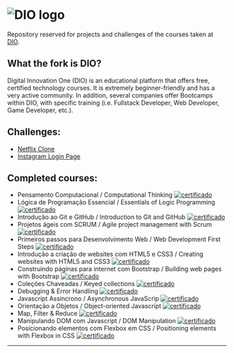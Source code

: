 # ![DIO logo](https://imgur.com/NghCiFI.png)

Repository reserved for projects and challenges of the courses taken at [DIO](https://web.dio.me/).
## What the fork is DIO?
Digital Innovation One (DIO) is an educational platform that offers free, certified technology courses. It is extremely beginner-friendly and has a very active community. In addition, several companies offer Bootcamps within DIO, with specific training (i.e. Fullstack Developer, Web Developer, Game Developer, etc.).

## Challenges:

- [Netflix Clone](https://github.com/erika-freitas/dio/tree/main/desafio-netflix-clone)
- [Instagram Login Page](https://github.com/erika-freitas/dio/tree/main/desafio-instagram-login)


## Completed courses:

- Pensamento Computacional / Computational Thinking [![certificado](https://img.icons8.com/dusk/20/000000/contract.png)](https://www.dio.me/certificate/4682DF74/) 
- Lógica de Programação Essencial / Essentials of Logic Programming [![certificado](https://img.icons8.com/dusk/20/000000/contract.png)](https://www.dio.me/certificate/E39FEFFF/)
- Introdução ao Git e GitHub / Introduction to Git and GitHub [![certificado](https://img.icons8.com/dusk/20/000000/contract.png)](https://www.dio.me/certificate/D16DD58F/)
- Projetos ágeis com SCRUM / Agile project management with Scrum [![certificado](https://img.icons8.com/dusk/20/000000/contract.png)](https://www.dio.me/certificate/680C0837/)
- Primeiros passos para Desenvolvimento Web / Web Development First Steps [![certificado](https://img.icons8.com/dusk/20/000000/contract.png)](https://www.dio.me/certificate/CC34AFDF/)
- Introdução a criação de websites com HTML5 e CSS3 / Creating websites with HTML5 and CSS3 [![certificado](https://img.icons8.com/dusk/20/000000/contract.png)](https://www.dio.me/certificate/E240350A/)
- Construindo páginas para internet com Bootstrap / Building web pages with Bootstrap [![certificado](https://img.icons8.com/dusk/20/000000/contract.png)](https://www.dio.me/certificate/5638AFCF/)
- Coleções Chaveadas / Keyed collections [![certificado](https://img.icons8.com/dusk/20/000000/contract.png)](https://www.dio.me/certificate/3899FCE2)
- Debugging & Error Handling [![certificado](https://img.icons8.com/dusk/20/000000/contract.png)](https://www.dio.me/certificate/3D5010E4/)
- Javascript Assíncrono / Asynchronous JavaScrip [![certificado](https://img.icons8.com/dusk/20/000000/contract.png)](https://www.dio.me/certificate/5808A7A8/)
- Orientação a Objetos / Object-oriented Javascript  [![certificado](https://img.icons8.com/dusk/20/000000/contract.png)](https://www.dio.me/certificate/61888A27/)
- Map, Filter & Reduce [![certificado](https://img.icons8.com/dusk/20/000000/contract.png)](https://www.dio.me/certificate/FCA74A42/)
- Manipulando DOM com Javascript / DOM Manipulation [![certificado](https://img.icons8.com/dusk/20/000000/contract.png)](https://www.dio.me/certificate/2AD15625/)
- Posicionando elementos com Flexbox em CSS / Positioning elements with Flexbox in CSS  [![certificado](https://img.icons8.com/dusk/20/000000/contract.png)](https://www.dio.me/certificate/B36A8D36/)

---

